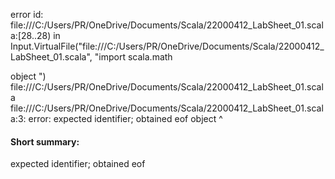 error id: file:///C:/Users/PR/OneDrive/Documents/Scala/22000412_LabSheet_01.scala:[28..28) in Input.VirtualFile("file:///C:/Users/PR/OneDrive/Documents/Scala/22000412_LabSheet_01.scala", "import scala.math

object ")
file:///C:/Users/PR/OneDrive/Documents/Scala/22000412_LabSheet_01.scala
file:///C:/Users/PR/OneDrive/Documents/Scala/22000412_LabSheet_01.scala:3: error: expected identifier; obtained eof
object 
       ^
#### Short summary: 

expected identifier; obtained eof